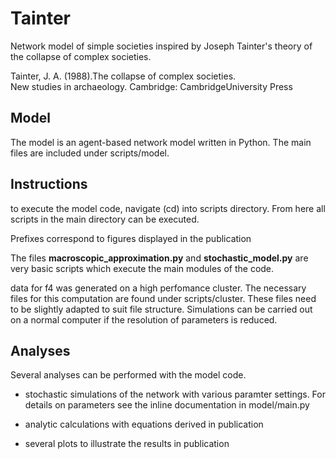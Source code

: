 # Tainter

Network model of simple societies inspired by Joseph Tainter's theory of the
collapse of complex societies.

Tainter, J. A. (1988).The collapse of complex societies.  
New studies in archaeology. Cambridge: CambridgeUniversity Press

## Model

The model is an agent-based network model written in Python. The main files
are included under scripts/model.

## Instructions

to execute the model code, navigate (cd) into scripts directory. From here all
scripts in the main directory can be executed.

Prefixes correspond to figures displayed in the publication

The files __macroscopic_approximation.py__ and __stochastic_model.py__ are
very basic scripts which execute the main modules of the code.

data for f4 was generated on a high perfomance cluster. The necessary files for
this computation are found under scripts/cluster. These files need to be slightly
adapted to suit file structure. Simulations can be carried out on a normal
computer if the resolution of parameters is reduced.

## Analyses

Several analyses can be performed with the model code.

+ stochastic simulations of the network with various paramter settings.
    For details on parameters see the inline documentation in model/main.py

+ analytic calculations with equations derived in publication

+ several plots to illustrate the results in publication